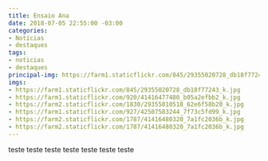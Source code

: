 ```yaml
---
title: Ensaio Ana
date: 2018-07-05 22:55:00 -03:00
categories:
- Notícias
- destaques
tags:
- noticias
- destaques
principal-img: https://farm1.staticflickr.com/845/29355020728_db18f77243_k.jpg
imgs:
- https://farm1.staticflickr.com/845/29355020728_db18f77243_k.jpg
- https://farm1.staticflickr.com/920/41416477480_b05a2efbb2_k.jpg
- https://farm2.staticflickr.com/1830/29355010518_62e6f58b20_k.jpg
- https://farm1.staticflickr.com/927/42507583244_7f73c5fd99_k.jpg
- https://farm2.staticflickr.com/1787/41416480320_7a1fc2036b_k.jpg
- https://farm2.staticflickr.com/1787/41416480320_7a1fc2036b_k.jpg
---
```


teste teste teste teste teste teste teste